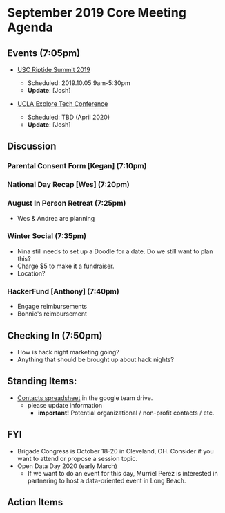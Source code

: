 # September 2019 Core Meeting Agenda

## Events (7:05pm)

* [USC Riptide Summit 2019](https://uscriptide.com)
  * Scheduled: 2019.10.05 9am-5:30pm
  * __Update__: [Josh]
  
* [UCLA Explore Tech Conference](https://exploretech.la)
  * Scheduled: TBD (April 2020)
  * __Update__: [Josh]


## Discussion

### Parental Consent Form [Kegan] (7:10pm)

### National Day Recap [Wes] (7:20pm)

### August In Person Retreat (7:25pm)

- Wes & Andrea are planning

### Winter Social (7:35pm)

- Nina still needs to set up a Doodle for a date. Do we still want to plan this?
- Charge $5 to make it a fundraiser.
- Location?

### HackerFund [Anthony] (7:40pm)

- Engage reimbursements
- Bonnie's reimbursement

## Checking In (7:50pm)

* How is hack night marketing going?
* Anything that should be brought up about hack nights?

## Standing Items:

* [Contacts spreadsheet](https://docs.google.com/spreadsheets/d/1hb25B49UVwi87mXBA420q1vDS5pJJvR8AGfI9G9PNc0/) 
in the google team drive.
  * please update information
    * **important!** Potential organizational / non-profit contacts / etc.

## FYI

* Brigade Congress is October 18-20 in Cleveland, OH. Consider if you want to attend or propose a session topic.
* Open Data Day 2020 (early March)
  * If we want to do an event for this day, Murriel Perez is interested in partnering to host a data-oriented event in Long Beach.

## Action Items
